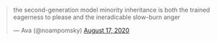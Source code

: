 <div class="center"> <blockquote class="twitter-tweet" data-conversation="none" data-theme="dark"><p lang="en" dir="ltr">the second-generation model minority inheritance is both the trained eagerness to please and the ineradicable slow-burn anger</p>&mdash; Ava (@noampomsky) <a href="https://twitter.com/noampomsky/status/1295426743155732486?ref_src=twsrc%5Etfw">August 17, 2020</a> </blockquote></div>
